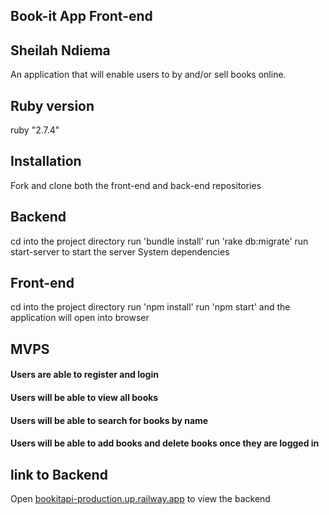 ## Book-it App Front-end

## Sheilah Ndiema

An application that will enable users to by and/or sell books online.

## Ruby version

ruby "2.7.4"

## Installation

Fork and clone both the front-end and back-end repositories

## Backend

cd into the project directory run 'bundle install' run 'rake db:migrate' run start-server to start the server
System dependencies

## Front-end

cd into the project directory run 'npm install' run 'npm start' and the application will open into browser

## MVPS

#### Users are able to register and login

#### Users will be able to view all books

#### Users will be able to search for books by name

#### Users will be able to add books and delete books once they are logged in

## link to Backend

Open [bookitapi-production.up.railway.app](bookitapi-production.up.railway.app) to view the backend
